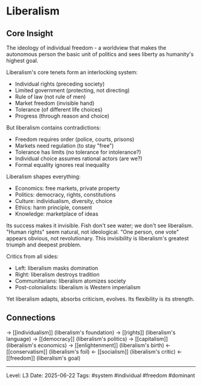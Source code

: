 # Liberalism

## Core Insight
The ideology of individual freedom - a worldview that makes the autonomous person the basic unit of politics and sees liberty as humanity's highest goal.

Liberalism's core tenets form an interlocking system:
- Individual rights (preceding society)
- Limited government (protecting, not directing)
- Rule of law (not rule of men)
- Market freedom (invisible hand)
- Tolerance (of different life choices)
- Progress (through reason and choice)

But liberalism contains contradictions:
- Freedom requires order (police, courts, prisons)
- Markets need regulation (to stay "free")
- Tolerance has limits (no tolerance for intolerance?)
- Individual choice assumes rational actors (are we?)
- Formal equality ignores real inequality

Liberalism shapes everything:
- Economics: free markets, private property
- Politics: democracy, rights, constitutions
- Culture: individualism, diversity, choice
- Ethics: harm principle, consent
- Knowledge: marketplace of ideas

Its success makes it invisible. Fish don't see water; we don't see liberalism. "Human rights" seem natural, not ideological. "One person, one vote" appears obvious, not revolutionary. This invisibility is liberalism's greatest triumph and deepest problem.

Critics from all sides:
- Left: liberalism masks domination
- Right: liberalism destroys tradition
- Communitarians: liberalism atomizes society
- Post-colonialists: liberalism is Western imperialism

Yet liberalism adapts, absorbs criticism, evolves. Its flexibility is its strength.

## Connections
→ [[individualism]] (liberalism's foundation)
→ [[rights]] (liberalism's language)
→ [[democracy]] (liberalism's politics)
→ [[capitalism]] (liberalism's economics)
→ [[enlightenment]] (liberalism's birth)
← [[conservatism]] (liberalism's foil)
← [[socialism]] (liberalism's critic)
← [[freedom]] (liberalism's goal)

---
Level: L3
Date: 2025-06-22
Tags: #system #individual #freedom #dominant